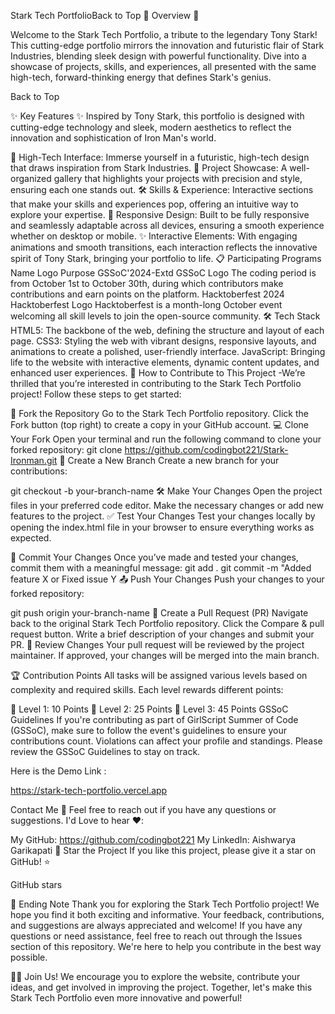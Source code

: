 Stark Tech PortfolioBack to Top
🌟 Overview 🌟

Welcome to the Stark Tech Portfolio, a tribute to the legendary Tony Stark! This cutting-edge portfolio mirrors the innovation and futuristic flair of Stark Industries, blending sleek design with powerful functionality. Dive into a showcase of projects, skills, and experiences, all presented with the same high-tech, forward-thinking energy that defines Stark's genius.

Back to Top

✨ Key Features ✨
Inspired by Tony Stark, this portfolio is designed with cutting-edge technology and sleek, modern aesthetics to reflect the innovation and sophistication of Iron Man's world.

🚀 High-Tech Interface: Immerse yourself in a futuristic, high-tech design that draws inspiration from Stark Industries.
🎯 Project Showcase: A well-organized gallery that highlights your projects with precision and style, ensuring each one stands out.
🛠️ Skills & Experience: Interactive sections that make your skills and experiences pop, offering an intuitive way to explore your expertise.
📱 Responsive Design: Built to be fully responsive and seamlessly adaptable across all devices, ensuring a smooth experience whether on desktop or mobile.
✨ Interactive Elements: With engaging animations and smooth transitions, each interaction reflects the innovative spirit of Tony Stark, bringing your portfolio to life.
📋 Participating Programs
Name	Logo	Purpose
GSSoC'2024-Extd	GSSoC Logo	The coding period is from October 1st to October 30th, during which contributors make contributions and earn points on the platform.
Hacktoberfest 2024	Hacktoberfest Logo	Hacktoberfest is a month-long October event welcoming all skill levels to join the open-source community.
🛠 Tech Stack
HTML5: The backbone of the web, defining the structure and layout of each page.
CSS3: Styling the web with vibrant designs, responsive layouts, and animations to create a polished, user-friendly interface.
JavaScript: Bringing life to the website with interactive elements, dynamic content updates, and enhanced user experiences.
🚀 How to Contribute to This Project
-We’re thrilled that you’re interested in contributing to the Stark Tech Portfolio project! Follow these steps to get started:

🍴 Fork the Repository
Go to the Stark Tech Portfolio repository.
Click the Fork button (top right) to create a copy in your GitHub account.
💻 Clone Your Fork Open your terminal and run the following command to clone your forked repository:
git clone https://github.com/codingbot221/Stark-Ironman.git
🌿 Create a New Branch
Create a new branch for your contributions:

git checkout -b your-branch-name
🛠️ Make Your Changes
Open the project files in your preferred code editor.
Make the necessary changes or add new features to the project.
✅ Test Your Changes
Test your changes locally by opening the index.html file in your browser to ensure everything works as expected.

💬 Commit Your Changes Once you’ve made and tested your changes, commit them with a meaningful message:
 git add . git commit -m "Added feature X or Fixed issue Y
📤 Push Your Changes
Push your changes to your forked repository:

git push origin your-branch-name
🔄 Create a Pull Request (PR)
Navigate back to the original Stark Tech Portfolio repository.
Click the Compare & pull request button.
Write a brief description of your changes and submit your PR.
🔎 Review Changes
Your pull request will be reviewed by the project maintainer.
If approved, your changes will be merged into the main branch.

🏆 Contribution Points
All tasks will be assigned various levels based on complexity and required skills. Each level rewards different points:

🥇 Level 1: 10 Points
🥈 Level 2: 25 Points
🥉 Level 3: 45 Points
GSSoC Guidelines
If you're contributing as part of GirlScript Summer of Code (GSSoC), make sure to follow the event's guidelines to ensure your contributions count. Violations can affect your profile and standings. Please review the GSSoC Guidelines to stay on track.

Here is the Demo Link :

https://stark-tech-portfolio.vercel.app

Contact Me 📧
Feel free to reach out if you have any questions or suggestions. I'd Love to hear ❤️:

My GitHub: https://github.com/codingbot221
My LinkedIn: Aishwarya Garikapati
🌟 Star the Project
If you like this project, please give it a star on GitHub! ⭐

GitHub stars

📄 Ending Note
Thank you for exploring the Stark Tech Portfolio project! We hope you find it both exciting and informative. Your feedback, contributions, and suggestions are always appreciated and welcome! If you have any questions or need assistance, feel free to reach out through the Issues section of this repository. We're here to help you contribute in the best way possible.

🙌🏻 Join Us!
We encourage you to explore the website, contribute your ideas, and get involved in improving the project. Together, let's make this Stark Tech Portfolio even more innovative and powerful!

